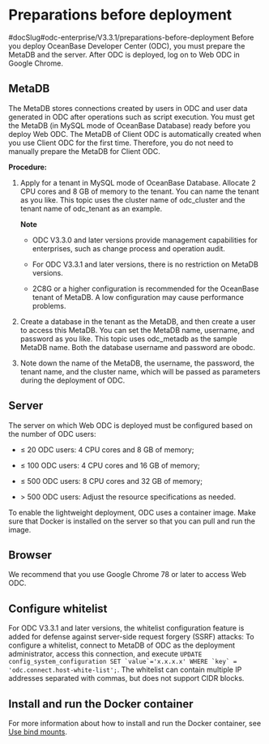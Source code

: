 Preparations before deployment 
===================================================
#docSlug#odc-enterprise/V3.3.1/preparations-before-deployment
Before you deploy OceanBase Developer Center (ODC), you must prepare the MetaDB and the server. After ODC is deployed, log on to Web ODC in Google Chrome. 

MetaDB 
---------------------------

The MetaDB stores connections created by users in ODC and user data generated in ODC after operations such as script execution. You must get the MetaDB (in MySQL mode of OceanBase Database) ready before you deploy Web ODC. The MetaDB of Client ODC is automatically created when you use Client ODC for the first time. Therefore, you do not need to manually prepare the MetaDB for Client ODC. 

**Procedure:** 

1. Apply for a tenant in MySQL mode of OceanBase Database. Allocate 2 CPU cores and 8 GB of memory to the tenant. You can name the tenant as you like. This topic uses the cluster name of odc_cluster and the tenant name of odc_tenant as an example. 

   **Note**

   
   * ODC V3.3.0 and later versions provide management capabilities for enterprises, such as change process and operation audit.

     
   
   * For ODC V3.3.1 and later versions, there is no restriction on MetaDB versions.

     
   
   * 2C8G or a higher configuration is recommended for the OceanBase tenant of MetaDB. A low configuration may cause performance problems.

     
   

   
   

2. Create a database in the tenant as the MetaDB, and then create a user to access this MetaDB. You can set the MetaDB name, username, and password as you like. This topic uses odc_metadb as the sample MetaDB name. Both the database username and password are obodc.

   

3. Note down the name of the MetaDB, the username, the password, the tenant name, and the cluster name, which will be passed as parameters during the deployment of ODC.

   




Server 
---------------------------

The server on which Web ODC is deployed must be configured based on the number of ODC users:

* ≤ 20 ODC users: 4 CPU cores and 8 GB of memory;

  

* ≤ 100 ODC users: 4 CPU cores and 16 GB of memory;

  

* ≤ 500 ODC users: 8 CPU cores and 32 GB of memory;

  

* \> 500 ODC users: Adjust the resource specifications as needed.

  




To enable the lightweight deployment, ODC uses a container image. Make sure that Docker is installed on the server so that you can pull and run the image.

Browser 
----------------------------

We recommend that you use Google Chrome 78 or later to access Web ODC.

Configure whitelist 
----------------------------------------

For ODC V3.3.1 and later versions, the whitelist configuration feature is added for defense against server-side request forgery (SSRF) attacks: To configure a whitelist, connect to MetaDB of ODC as the deployment administrator, access this connection, and execute ``UPDATE config_system_configuration SET `value`='x.x.x.x' WHERE `key` = 'odc.connect.host-white-list';``. The whitelist can contain multiple IP addresses separated with commas, but does not support CIDR blocks.

Install and run the Docker container 
---------------------------------------------------------

For more information about how to install and run the Docker container, see [Use bind mounts](https://docs.docker.com/storage/bind-mounts/).
